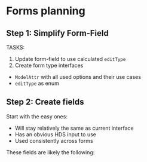 # Forms planning

## Step 1: Simplify Form-Field

TASKS:

1. Update form-field to use calculated `editType`
2. Create form type interfaces

- `ModelAttr` with all used options and their use cases
- `editType` as enum

## Step 2: Create fields

Start with the easy ones:

- Will stay relatively the same as current interface
- Has an obvious HDS input to use
- Used consistently across forms

These fields are likely the following:
